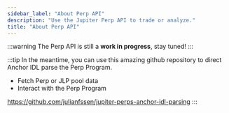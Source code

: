 ```yaml
---
sidebar_label: "About Perp API"
description: "Use the Jupiter Perp API to trade or analyze."
title: "About Perp API"
---
```


<head>
    <title>About Perp API</title>
    <meta name="twitter:card" content="summary" />
</head>

:::warning
The Perp API is still a **work in progress**, stay tuned!
:::

:::tip
In the meantime, you can use this amazing github repository to direct Anchor IDL parse the Perp Program.

- Fetch Perp or JLP pool data
- Interact with the Perp Program

https://github.com/julianfssen/jupiter-perps-anchor-idl-parsing
:::
